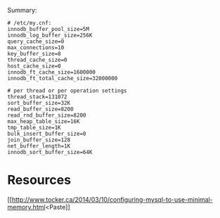 Summary:

    # /etc/my.cnf:
    innodb_buffer_pool_size=5M
    innodb_log_buffer_size=256K
    query_cache_size=0
    max_connections=10
    key_buffer_size=8
    thread_cache_size=0
    host_cache_size=0
    innodb_ft_cache_size=1600000
    innodb_ft_total_cache_size=32000000

    # per thread or per operation settings
    thread_stack=131072
    sort_buffer_size=32K
    read_buffer_size=8200
    read_rnd_buffer_size=8200
    max_heap_table_size=16K
    tmp_table_size=1K
    bulk_insert_buffer_size=0
    join_buffer_size=128
    net_buffer_length=1K
    innodb_sort_buffer_size=64K

# Resources

[[http://www.tocker.ca/2014/03/10/configuring-mysql-to-use-minimal-memory.html<Paste]]
